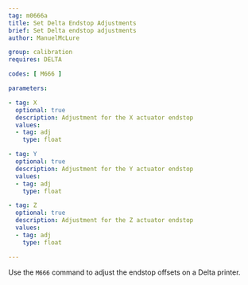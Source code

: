 ```yaml
---
tag: m0666a
title: Set Delta Endstop Adjustments
brief: Set Delta endstop adjustments
author: ManuelMcLure

group: calibration
requires: DELTA

codes: [ M666 ]

parameters:

- tag: X
  optional: true
  description: Adjustment for the X actuator endstop
  values:
  - tag: adj
    type: float

- tag: Y
  optional: true
  description: Adjustment for the Y actuator endstop
  values:
  - tag: adj
    type: float

- tag: Z
  optional: true
  description: Adjustment for the Z actuator endstop
  values:
  - tag: adj
    type: float

---
```


Use the `M666` command to adjust the endstop offsets on a Delta printer.
